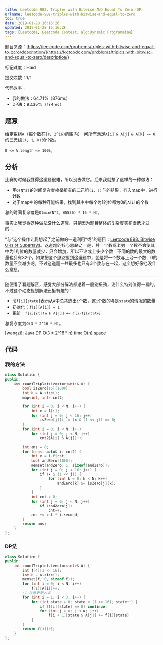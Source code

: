 ```yaml
---
title: Leetcode 982. Triples with Bitwise AND Equal To Zero（DP）
urlname: leetcode-982-triples-with-bitwise-and-equal-to-zero
toc: true
date: 2019-01-28 16:16:26
updated: 2019-01-28 16:16:26
tags: [Leetcode, Leetcode Contest, alg:Dynamic Programming]
---
```


题目来源：[https://leetcode.com/problems/triples-with-bitwise-and-equal-to-zero/description/](https://leetcode.com/problems/triples-with-bitwise-and-equal-to-zero/description/)

标记难度：Hard

提交次数：1/1

代码效率：

* 我的做法：64.71%（876ms）
* DP法：82.35%（184ms）

## 题意

给定数组`A`（每个数在`[0, 2^16)`范围内），问所有满足`A[i] & A[j] & A[k] == 0`的三元组`(i, j, k)`的个数。

`0 <= A.length <= 1000`。

## 分析

比赛的时候我觉得这道题很难，所以没去做它。后来我就想了这样的一种做法：

* 用`O(N^2)`的时间复杂度枚举所有的二元组`(i, j)`与的结果，存入map中，进行计数
* 对于map中的每种可能结果，找到其中中每个为1的位都为0的`A[i]`的个数

总的时间复杂度是`O(min(N^2, 65536) * 16 * N)`。

事实上我觉得这种做法没什么道理，只是因为题目整体的复杂度实在很低才过的……

“与”这个操作让我想起了之前做的一道利用“或”的题目：[Leetcode 898. Bitwise ORs of Subarrays](/post/leetcode-898-bitwise-ors-of-subarrays)。这道题的核心思路之一是，将一个数或上另一个数不会使其中为1的位的数量减少，只会增加，所以不论或上多少个数，不同的数的最大的数量也只有32个。如果把这个思路搬到这道题中，就是将一个数与上另一个数，0的数量不会减少吧。不过这道题一共最多也只有3个数与在一起，这么想好像也没什么意思。

---

随便看了看题解区，感觉大部分解法都透着一股别扭劲，没什么特别值得一看的。不过这个动态规划解法还挺有趣的：

* 令`f[i][state]`表示从`A`中总共选出`i`个数，这`i`个数的与是`state`的情况的数量
* 初始化：`f[1][A[i]] = 1`
* 更新：`f[i][state & A[j]] += f[i-1][state]`

总复杂度为`O(3 * 2^16 * N)`。

[wangzi]: [Java DP O(3 * 2^16 * n) time O(n) space](https://leetcode.com/problems/triples-with-bitwise-and-equal-to-zero/discuss/226721/Java-DP-O%283-*-216-*-n%29-time-O%28n%29-space)

## 代码

### 我的方法

```cpp
class Solution {
public:
    int countTriplets(vector<int>& A) {
        bool isZero[16][1000];
        int N = A.size();
        map<int, int> cnt2;
        
        for (int i = 0; i < N; i++) {
            int x = A[i];
            for (int j = 0; j < 16; j++)
                isZero[j][i] = (x & (1 << j)) == 0;
        }
        for (int i = 0; i < N; i++)
            for (int j = 0; j < N; j++)
                cnt2[A[i] & A[j]]++;
        
        int ans = 0;
        for (const auto& i: cnt2) {
            int x = i.first;
            bool andZero[1000];
            memset(andZero, 1, sizeof(andZero));
            for (int j = 0; j < 16; j++) {
                if (x & (1 << j)) {
                    for (int k = 0; k < N; k++)
                        andZero[k] &= isZero[j][k];
                }
            }
            int cnt = 0;
            for (int j = 0; j < N; j++)
                if (andZero[j])
                    cnt++;
            ans += cnt * i.second;
        }
        return ans;
    }
};
```

### DP法

```cpp
class Solution {
public:
    int countTriplets(vector<int>& A) {
        int f[4][1 << 16];
        int N = A.size();
        memset(f, 0, sizeof(f));
        for (int i = 0; i < N; i++)
            f[1][A[i]]++;
        // 注意更新方式
        for (int i = 1; i < 3; i++) {
            for (int state = 0; state < (1 << 16); state++) {
                if (f[i][state] == 0) continue;
                for (int j = 0; j < N; j++)
                    f[i + 1][state & A[j]] += f[i][state];
            }
        }
        return f[3][0];
    }
};
```